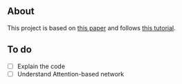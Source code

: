## About

This project is based on [this paper](https://arxiv.org/abs/1409.3215) and follows [this tutorial](https://pytorch.org/tutorials/intermediate/seq2seq_translation_tutorial.html).


## To do

- [ ] Explain the code
- [ ] Understand Attention-based network